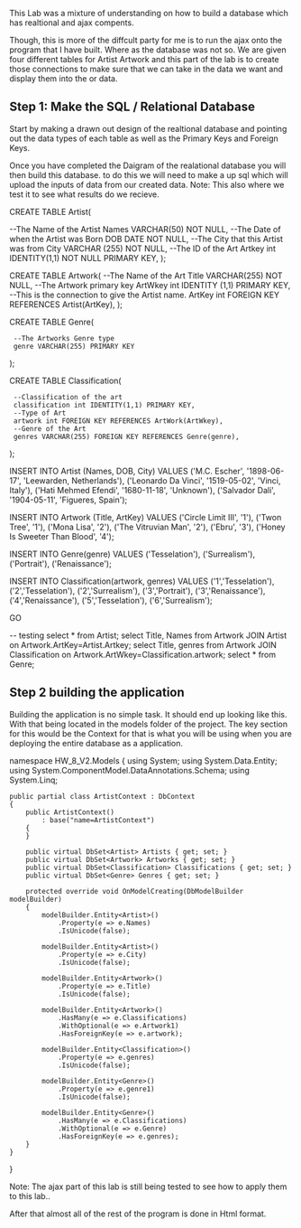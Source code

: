 This Lab was a mixture of understanding on how to build a database which has realtional and ajax compents.

Though, this is more of the diffcult party for me is to run the ajax onto the program that I have built.
Where as the database was not so. We are given four different tables for Artist Artwork and this part of the lab is to create those 
connections to make sure that we can take in the data we want and display them into the or data.

## Step 1: Make the SQL / Relational Database
Start by making a drawn out design of the realtional database and pointing out the data types of each table as well as the 
Primary Keys and Foreign Keys.


Once you have completed the Daigram of the realational database you will then build this database.
to do this we will need to make a up sql which will upload the inputs of data from our created data.
Note: This also where we test it to see what results do we recieve.


CREATE TABLE Artist(

   --The Name of the Artist
	Names VARCHAR(50) NOT NULL,
	--The Date of when the Artist was Born
	DOB DATE NOT NULL,
	--The City that this Artist was from
	City VARCHAR (255) NOT NULL,
	--The ID of the Art
	Artkey int IDENTITY(1,1) NOT NULL PRIMARY KEY,
);


CREATE TABLE Artwork(
    --The Name of the Art
	Title VARCHAR(255) NOT NULL,
	--The Artwork primary key
	ArtWkey int IDENTITY (1,1) PRIMARY KEY,
	--This is the connection to give the Artist name.
	ArtKey int FOREIGN KEY REFERENCES Artist(ArtKey),
);

CREATE TABLE Genre(

	 --The Artworks Genre type
	 genre VARCHAR(255) PRIMARY KEY


);


CREATE TABLE Classification(
   
	 --Classification of the art
	 classification int IDENTITY(1,1) PRIMARY KEY, 
	 --Type of Art
	 artwork int FOREIGN KEY REFERENCES ArtWork(ArtWkey),
	 --Genre of the Art
	 genres VARCHAR(255) FOREIGN KEY REFERENCES Genre(genre),
);



INSERT INTO Artist (Names, DOB, City)
     VALUES 
	 ('M.C. Escher', '1898-06-17', 'Leewarden, Netherlands'),
	 ('Leonardo Da Vinci', '1519-05-02', 'Vinci, Italy'),
	 ('Hati Mehmed Efendi', '1680-11-18', 'Unknown'),
	 ('Salvador Dali', '1904-05-11', 'Figueres, Spain');


INSERT INTO Artwork (Title, ArtKey)
     VALUES
	 ('Circle Limit III', '1'),
	 ('Twon Tree', '1'),
	 ('Mona Lisa', '2'),
	 ('The Vitruvian Man', '2'),
	 ('Ebru', '3'),
	 ('Honey Is Sweeter Than Blood', '4');


INSERT INTO Genre(genre)
     VALUES
	 ('Tesselation'),
	 ('Surrealism'),
	 ('Portrait'),
	 ('Renaissance');


INSERT INTO Classification(artwork, genres)
     VALUES
	 ('1','Tesselation'),
	 ('2','Tesselation'),
	 ('2','Surrealism'),
	 ('3','Portrait'),
	 ('3','Renaissance'),
	 ('4','Renaissance'),
	 ('5','Tesselation'),
	 ('6','Surrealism');


GO


-- testing
select * from Artist;
select Title, Names from Artwork JOIN Artist on Artwork.ArtKey=Artist.Artkey;
select Title, genres from Artwork JOIN Classification on Artwork.ArtWkey=Classification.artwork;
select * from Genre;

## Step 2 building the application
Building the application is no simple task. It should end up looking like this. With that being located in the models folder of the 
project. The key section for this would be the Context for that is what you will be using when you are deploying the 
entire database as a application. 

namespace HW_8_V2.Models
{
    using System;
    using System.Data.Entity;
    using System.ComponentModel.DataAnnotations.Schema;
    using System.Linq;

    public partial class ArtistContext : DbContext
    {
        public ArtistContext()
            : base("name=ArtistContext")
        {
        }

        public virtual DbSet<Artist> Artists { get; set; }
        public virtual DbSet<Artwork> Artworks { get; set; }
        public virtual DbSet<Classification> Classifications { get; set; }
        public virtual DbSet<Genre> Genres { get; set; }

        protected override void OnModelCreating(DbModelBuilder modelBuilder)
        {
            modelBuilder.Entity<Artist>()
                .Property(e => e.Names)
                .IsUnicode(false);

            modelBuilder.Entity<Artist>()
                .Property(e => e.City)
                .IsUnicode(false);

            modelBuilder.Entity<Artwork>()
                .Property(e => e.Title)
                .IsUnicode(false);

            modelBuilder.Entity<Artwork>()
                .HasMany(e => e.Classifications)
                .WithOptional(e => e.Artwork1)
                .HasForeignKey(e => e.artwork);

            modelBuilder.Entity<Classification>()
                .Property(e => e.genres)
                .IsUnicode(false);

            modelBuilder.Entity<Genre>()
                .Property(e => e.genre1)
                .IsUnicode(false);

            modelBuilder.Entity<Genre>()
                .HasMany(e => e.Classifications)
                .WithOptional(e => e.Genre)
                .HasForeignKey(e => e.genres);
        }
    }
}

Note: The ajax part of this lab is still being tested to see how to apply them to this lab..

After that almost all of the rest of the program is done in Html format.
